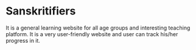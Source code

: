 # Sanskritifiers
It is a general learning website for all age groups and interesting teaching platform.  It is a very user-friendly website and user can track his/her progress in it.
